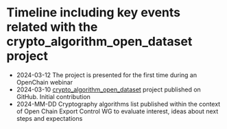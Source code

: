 # Timeline including key events related with the crypto_algorithm_open_dataset project


* 2024-03-12 The project is presented for the first time during an OpenChain webinar
* 2024-03-10 [crypto_algorithm_open_dataset](https://github.com/scanoss/crypto_algorithms_open_dataset) project published on GitHub. Initial contribution
* 2024-MM-DD Cryptography algorithms list published within the context of Open Chain Export Control WG to evaluate interest, ideas about next steps and expectations

